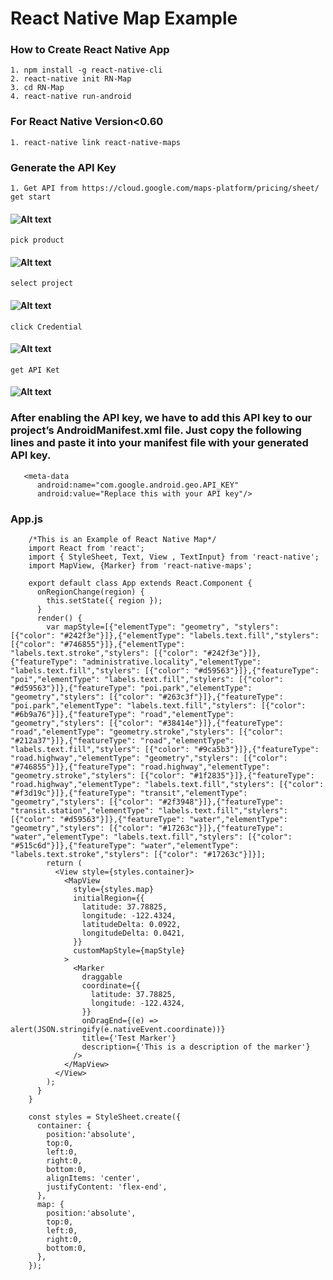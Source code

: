 # React Native Map Example

### How to Create React Native App
    1. npm install -g react-native-cli 
    2. react-native init RN-Map
    3. cd RN-Map
    4. react-native run-android

### For React Native Version<0.60
    1. react-native link react-native-maps
    
### Generate the API Key
    1. Get API from https://cloud.google.com/maps-platform/pricing/sheet/
    get start
#### ![Alt text](https://www.img.in.th/images/1ff7f66d28f988bd7499c0dcbab4cabb.png)
    pick product
#### ![Alt text](https://www.img.in.th/images/fc45d0f298987866dd536a2999fdf481.png)
    select project 
#### ![Alt text](https://www.img.in.th/images/b19984053666c2ab6ca3e7a45bebf2e7.png)
    click Credential
#### ![Alt text](https://www.img.in.th/images/4f36f57e5ad446df90d9bf0190c6fdcb.png)
    get API Ket
#### ![Alt text](https://www.img.in.th/images/25533709b3892e99a581033def5ca7c6.png)   

### After enabling the API key, we have to add this API key to our project’s AndroidManifest.xml file. Just copy the following lines and paste it into your manifest file with your generated API key.

       <meta-data
          android:name="com.google.android.geo.API_KEY"
          android:value="Replace this with your API key"/>
### App.js

        /*This is an Example of React Native Map*/
        import React from 'react';
        import { StyleSheet, Text, View , TextInput} from 'react-native';
        import MapView, {Marker} from 'react-native-maps';

        export default class App extends React.Component {
          onRegionChange(region) {
            this.setState({ region });
          }
          render() {
            var mapStyle=[{"elementType": "geometry", "stylers": [{"color": "#242f3e"}]},{"elementType": "labels.text.fill","stylers": [{"color": "#746855"}]},{"elementType": "labels.text.stroke","stylers": [{"color": "#242f3e"}]},{"featureType": "administrative.locality","elementType": "labels.text.fill","stylers": [{"color": "#d59563"}]},{"featureType": "poi","elementType": "labels.text.fill","stylers": [{"color": "#d59563"}]},{"featureType": "poi.park","elementType": "geometry","stylers": [{"color": "#263c3f"}]},{"featureType": "poi.park","elementType": "labels.text.fill","stylers": [{"color": "#6b9a76"}]},{"featureType": "road","elementType": "geometry","stylers": [{"color": "#38414e"}]},{"featureType": "road","elementType": "geometry.stroke","stylers": [{"color": "#212a37"}]},{"featureType": "road","elementType": "labels.text.fill","stylers": [{"color": "#9ca5b3"}]},{"featureType": "road.highway","elementType": "geometry","stylers": [{"color": "#746855"}]},{"featureType": "road.highway","elementType": "geometry.stroke","stylers": [{"color": "#1f2835"}]},{"featureType": "road.highway","elementType": "labels.text.fill","stylers": [{"color": "#f3d19c"}]},{"featureType": "transit","elementType": "geometry","stylers": [{"color": "#2f3948"}]},{"featureType": "transit.station","elementType": "labels.text.fill","stylers": [{"color": "#d59563"}]},{"featureType": "water","elementType": "geometry","stylers": [{"color": "#17263c"}]},{"featureType": "water","elementType": "labels.text.fill","stylers": [{"color": "#515c6d"}]},{"featureType": "water","elementType": "labels.text.stroke","stylers": [{"color": "#17263c"}]}];
            return (
              <View style={styles.container}>
                <MapView
                  style={styles.map}
                  initialRegion={{
                    latitude: 37.78825,
                    longitude: -122.4324,
                    latitudeDelta: 0.0922,
                    longitudeDelta: 0.0421,
                  }}
                  customMapStyle={mapStyle}
                >
                  <Marker
                    draggable
                    coordinate={{
                      latitude: 37.78825,
                      longitude: -122.4324,
                    }}
                    onDragEnd={(e) => alert(JSON.stringify(e.nativeEvent.coordinate))}
                    title={'Test Marker'}
                    description={'This is a description of the marker'}
                  />
                </MapView>
              </View>
            );
          }
        }

        const styles = StyleSheet.create({
          container: {
            position:'absolute',
            top:0,
            left:0,
            right:0,
            bottom:0,
            alignItems: 'center',
            justifyContent: 'flex-end',
          },
          map: {
            position:'absolute',
            top:0,
            left:0,
            right:0,
            bottom:0,
          },
        });



